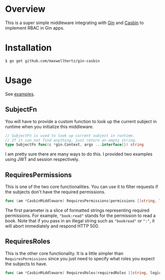# Overview 

This is a super simple middleware integrating with [Gin](https://github.com/gin-gonic/gin) and [Casbin](https://github.com/casbin/casbin) to implement RBAC in Gin apps.

# Installation

```shell
$ go get github.com/maxwellhertz/gin-casbin
```

# Usage

See [examples](https://github.com/maxwellhertz/gin-casbin/tree/master/examples).

## SubjectFn

You will have to provide a custom function to look up the current subject in runtime when you initialize this middleware.

```go
// SubjectFn is used to look up current subject in runtime.
// If it can not find anything, just return an empty string.
type SubjectFn func(c *gin.Context, args ...interface{}) string
```

I am pretty sure there are many ways to do this. I provided two examples using JWT and session respectively.

## RequiresPermissions

This is one of the two core functionalities. You can use it to filter requests if the subjects don't have the required permissions.

```go
func (am *CasbinMiddleware) RequiresPermissions(permissions []string, logic Logic, subFnArgs ...interface{}) gin.HandlerFunc
``` 

The first parameter is a slice of formatted strings representing required permissions. For example, `"book:read"` stands for the permission to read a book. Note that if you pass in an illegal string such as `"bookread"` or `":"`, it will abort immediately and respond HTTP 500.

## RequiresRoles

This is the other core functionality. It is a little simpler than `RequiresPermissions` since you just need to specify what roles you expect the subjects to have.

```go
func (am *CasbinMiddleware) RequiresRoles(requiredRoles []string, logic Logic, subFnArgs ...interface{}) gin.HandlerFunc
```